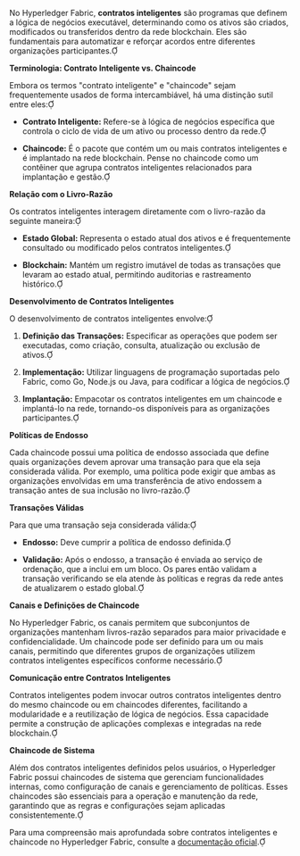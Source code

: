 No Hyperledger Fabric, **contratos inteligentes** são programas que definem a lógica de negócios executável, determinando como os ativos são criados, modificados ou transferidos dentro da rede blockchain. Eles são fundamentais para automatizar e reforçar acordos entre diferentes organizações participantes.

**Terminologia: Contrato Inteligente vs. Chaincode**

Embora os termos "contrato inteligente" e "chaincode" sejam frequentemente usados de forma intercambiável, há uma distinção sutil entre eles:

- **Contrato Inteligente:** Refere-se à lógica de negócios específica que controla o ciclo de vida de um ativo ou processo dentro da rede.

- **Chaincode:** É o pacote que contém um ou mais contratos inteligentes e é implantado na rede blockchain. Pense no chaincode como um contêiner que agrupa contratos inteligentes relacionados para implantação e gestão.

**Relação com o Livro-Razão**

Os contratos inteligentes interagem diretamente com o livro-razão da seguinte maneira:

- **Estado Global:** Representa o estado atual dos ativos e é frequentemente consultado ou modificado pelos contratos inteligentes.

- **Blockchain:** Mantém um registro imutável de todas as transações que levaram ao estado atual, permitindo auditorias e rastreamento histórico.

**Desenvolvimento de Contratos Inteligentes**

O desenvolvimento de contratos inteligentes envolve:

1. **Definição das Transações:** Especificar as operações que podem ser executadas, como criação, consulta, atualização ou exclusão de ativos.

2. **Implementação:** Utilizar linguagens de programação suportadas pelo Fabric, como Go, Node.js ou Java, para codificar a lógica de negócios.

3. **Implantação:** Empacotar os contratos inteligentes em um chaincode e implantá-lo na rede, tornando-os disponíveis para as organizações participantes.

**Políticas de Endosso**

Cada chaincode possui uma política de endosso associada que define quais organizações devem aprovar uma transação para que ela seja considerada válida. Por exemplo, uma política pode exigir que ambas as organizações envolvidas em uma transferência de ativo endossem a transação antes de sua inclusão no livro-razão.

**Transações Válidas**

Para que uma transação seja considerada válida:

- **Endosso:** Deve cumprir a política de endosso definida.

- **Validação:** Após o endosso, a transação é enviada ao serviço de ordenação, que a inclui em um bloco. Os pares então validam a transação verificando se ela atende às políticas e regras da rede antes de atualizarem o estado global.

**Canais e Definições de Chaincode**

No Hyperledger Fabric, os canais permitem que subconjuntos de organizações mantenham livros-razão separados para maior privacidade e confidencialidade. Um chaincode pode ser definido para um ou mais canais, permitindo que diferentes grupos de organizações utilizem contratos inteligentes específicos conforme necessário.

**Comunicação entre Contratos Inteligentes**

Contratos inteligentes podem invocar outros contratos inteligentes dentro do mesmo chaincode ou em chaincodes diferentes, facilitando a modularidade e a reutilização de lógica de negócios. Essa capacidade permite a construção de aplicações complexas e integradas na rede blockchain.

**Chaincode de Sistema**

Além dos contratos inteligentes definidos pelos usuários, o Hyperledger Fabric possui chaincodes de sistema que gerenciam funcionalidades internas, como configuração de canais e gerenciamento de políticas. Esses chaincodes são essenciais para a operação e manutenção da rede, garantindo que as regras e configurações sejam aplicadas consistentemente.

Para uma compreensão mais aprofundada sobre contratos inteligentes e chaincode no Hyperledger Fabric, consulte a [documentação oficial](https://hyperledger-fabric.readthedocs.io/pt/release-2.5/smartcontract/smartcontract.html). 